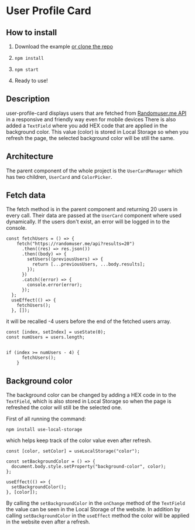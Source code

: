 # User Profile Card

## How to install

1. Download the example [or clone the repo](https://github.com/Zabzuki/user-profile-card.git)

2. `npm install`
3. `npm start`
4. Ready to use!

## Description

user-profile-card displays users that are fetched from [Randomuser.me API](https://randomuser.me/) in a responsive and friendly way even for mobile devices There is also added a `TextField` where you add HEX code that are applied in the background color. This value (color) is stored in Local Storage so when you refresh the page, the selected background color will be still the same.

## Architecture

The parent component of the whole project is the `UserCardManager` which has two children, `UserCard` and `ColorPicker`.

## Fetch data

The fetch method is in the parent component and returning 20 users in every call. Their data are passed at the `UserCard` component where used dynamically. If the users don't exist, an error will be logged in to the console.

```
const fetchUsers = () => {
    fetch("https://randomuser.me/api?results=20")
      .then((res) => res.json())
      .then((body) => {
        setUsers((previousUsers) => {
          return [...previousUsers, ...body.results];
        });
      })
      .catch((error) => {
        console.error(error);
      });
  };
  useEffect(() => {
    fetchUsers();
  }, []);
```

it will be recalled -4 users before the end of the fetched users array.

```
const [index, setIndex] = useState(0);
const numUsers = users.length;


if (index >= numUsers - 4) {
      fetchUsers();
    }
```

## Background color

The background color can be changed by adding a HEX code in to the `TextField`, which is also stored in Local Storage so when the page is refreshed the color will still be the selected one.

First of all running the command:

`npm install use-local-storage`

which helps keep track of the color value even after refresh.

```
const [color, setColor] = useLocalStorage("color");

const setBackgroundColor = () => {
  document.body.style.setProperty("background-color", color);
};

useEffect(() => {
  setBackgroundColor();
}, [color]);
```

By calling the `setBackgroundColor` in the `onChange` method of the `TextField` the value can be seen in the Local Storage of the website. In addition by calling `setBackgroundColor` in the `useEffect` method the color will be applied in the website even after a refresh.
